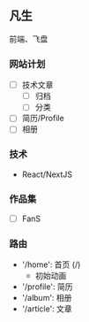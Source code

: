 ## 凡生

前端、飞盘

### 网站计划

- [ ] 技术文章
  - [ ] 归档
  - [ ] 分类
- [ ] 简历/Profile
- [ ] 相册

### 技术

+ React/NextJS

### 作品集

- [ ] FanS

### 路由

- '/home': 首页 (/)
  - 初始动画
- '/profile': 简历
- '/album': 相册
- '/article': 文章
